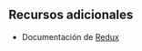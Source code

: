 
## Recursos adicionales

- Documentación de [Redux](https://redux.js.org/introduction/getting-started)
